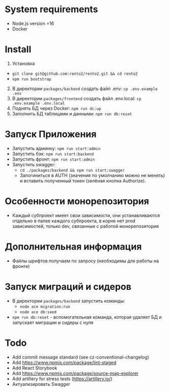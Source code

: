 # System requirements
- Node.js version =16
- Docker
 
# Install
1. Установка
- ``git clone git@github.com:rento2/rento2.git && cd rento2``
- ``npm run bootstrap``
2. В директории ``packages/backend`` создать файл .env: ``cp .env.example .env``
3. В директории ``packages/frontend`` создать файл .env.local: ``cp .env.example .env.local``
4. Поднять БД через Docker: ``npm run dc:up``
5. Заполнить БД таблицами и данными: ``npm run db:reset``

# Запуск Приложения
- Запустить админку: ``npm run start:admin``
- Запустить бэк: ``npm run start:backend``
- Запустить фронт: ``npm run start:admin``
- Запустить swagger:
  - ``cd ./packages/backend && npm run start:swagger``
  - Залогиниться в AUTH (значения по умолчанию можно не менять) и вставить полученный токен (зелёная кнопка Authorize).

# Особенности монорепозитория
- Каждый субпроект имеет свои зависимости, они устанавливаются отдельно в папке каждого субпроекта, в корне нет prod зависимостей, только dev, связанные с работой монорепозитория

# Дополнительная информация
- Файлы шрифтов получаем по запросу (необходимы для работы на фронте)

# Запуск миграций и сидеров
- В директории ``packages/backend`` запустить команды:
  - ``node ace migration:run``
  - ``node ace db:seed``
- ``npm run db:reset`` - вспомогательная команда, которая удаляет БД и запускает миграции и сидеры с нуля

# Todo
- Add commit message standard (see cz-conventional-changelog)
- Add https://www.npmjs.com/package/lint-staged
- Add React Storybook
- Add https://www.npmjs.com/package/source-map-explorer
- Add artillery for stress tests (https://artillery.io/)
- Актуализировать Swagger
